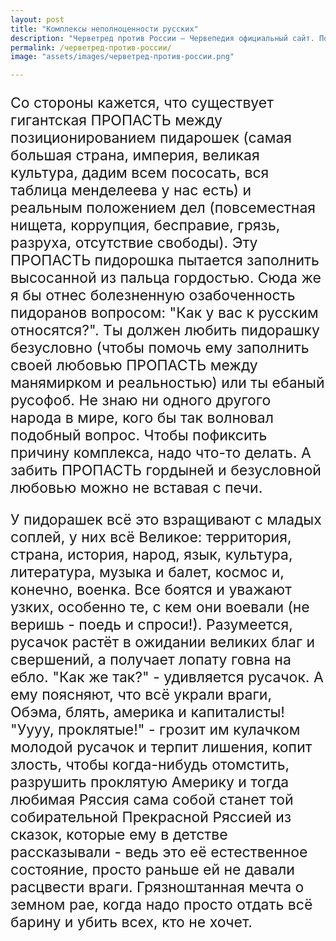 ```yaml
---
layout: post
title: "Комплексы неполноценности русских"
description: "Черветред против России — Червепедия официальный сайт. Погружаясь в текст, становится очевидным противоречие между позиционированием страны и реальным положением дел. Черветред пытается заполнить эту пропасть гордостью и любовью, но вынужден столкнуться с проблемой отношения к русским. Вместо решения комплекса, они затапливают его гордыней и безусловной любовью. Кажется, что у них все великое, но на деле они сталкиваются с разочарованиями и лишениями. Всю ответственность они возлагают на врагов и мечтают о своем земном рае."
permalink: /черветред-против-россии/
image: "assets/images/черветред-против-россии.png"

---
```

<p style="font-size: 23px;">Со стороны кажется, что существует гигантская ПРОПАСТЬ между позиционированием пидарошек (самая большая страна, империя, великая культура, дадим всем пососать, вся таблица менделеева у нас есть) и реальным положением дел (повсеместная нищета, коррупция, бесправие, грязь, разруха, отсутствие свободы). Эту ПРОПАСТЬ пидорошка пытается заполнить высосанной из пальца гордостью. Сюда же я бы отнес болезненную озабоченность пидоранов вопросом: "Как у вас к русским относятся?". Ты должен любить пидорашку безусловно (чтобы помочь ему заполнить своей любовью ПРОПАСТЬ между манямирком и реальностью) или ты ебаный русофоб. Не знаю ни одного другого народа в мире, кого бы так волновал подобный вопрос.
Чтобы пофиксить причину комплекса, надо что-то делать. А забить ПРОПАСТЬ гордыней и безусловной любовью можно не вставая с печи.</p>
 
<p style="font-size: 23px;">У пидорашек всё это взращивают с младых соплей, у них всё Великое: территория, страна, история, народ, язык, культура, литература, музыка и балет, космос и, конечно, военка. Все боятся и уважают узких, особенно те, с кем они воевали (не веришь - поедь и спроси!). Разумеется, русачок растёт в ожидании великих благ и свершений, а получает лопату говна на ебло. "Как же так?" - удивляется русачок. А ему поясняют, что всё украли враги, Обэма, блять, америка и капиталисты! "Уууу, проклятые!" - грозит им кулачком молодой русачок и терпит лишения, копит злость, чтобы когда-нибудь отомстить, разрушить проклятую Америку и тогда любимая Ряссия сама собой станет той собирательной Прекрасной Ряссией из сказок, которые ему в детстве рассказывали - ведь это её естественное состояние, просто раньше ей не давали расцвести враги. Грязноштанная мечта о земном рае, когда надо просто отдать всё барину и убить всех, кто не хочет.</p>
